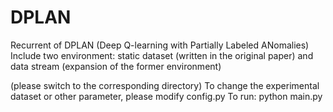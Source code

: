 # DPLAN

Recurrent of DPLAN (Deep Q-learning with Partially Labeled ANomalies)
Include two environment: static dataset (written in the original paper) and data stream (expansion of the former environment)

(please switch to the corresponding directory)
To change the experimental dataset or other parameter, please modify config.py
To run: python main.py
